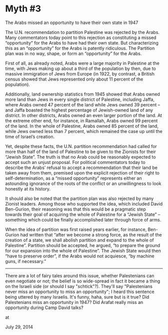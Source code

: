 # Myth #3
The Arabs missed an opportunity to have their own state in 1947

The U.N. recommendation to partition Palestine was rejected by the Arabs. Many commentators today point to this rejection as constituting a missed “opportunity” for the Arabs to have had their own state. But characterizing this as an “opportunity” for the Arabs is patently ridiculous. The Partition plan was in no way, shape, or form an “opportunity” for the Arabs.

First of all, as already noted, Arabs were a large majority in Palestine at the time, with Jews making up about a third of the population by then, due to massive immigration of Jews from Europe (in 1922, by contrast, a British census showed that Jews represented only about 11 percent of the population).

Additionally, land ownership statistics from 1945 showed that Arabs owned more land than Jews in every single district of Palestine, including Jaffa, where Arabs owned 47 percent of the land while Jews owned 39 percent – and Jaffa boasted the highest percentage of Jewish-owned land of any district. In other districts, Arabs owned an even larger portion of the land. At the extreme other end, for instance, in Ramallah, Arabs owned 99 percent of the land. In the whole of Palestine, Arabs owned 85 percent of the land, while Jews owned less than 7 percent, which remained the case up until the time of Israel’s creation.

Yet, despite these facts, the U.N. partition recommendation had called for more than half of the land of Palestine to be given to the Zionists for their “Jewish State”. The truth is that no Arab could be reasonably expected to accept such an unjust proposal. For political commentators today to describe the Arabs’ refusal to accept a recommendation that their land be taken away from them, premised upon the explicit rejection of their right to self-determination, as a “missed opportunity” represents either an astounding ignorance of the roots of the conflict or an unwillingness to look honestly at its history.

It should also be noted that the partition plan was also rejected by many Zionist leaders. Among those who supported the idea, which included David Ben-Gurion, their reasoning was that this would be a pragmatic step towards their goal of acquiring the whole of Palestine for a “Jewish State” – something which could be finally accomplished later through force of arms.

When the idea of partition was first raised years earlier, for instance, Ben-Gurion had written that “after we become a strong force, as the result of the creation of a state, we shall abolish partition and expand to the whole of Palestine”. Partition should be accepted, he argued, “to prepare the ground for our expansion into the whole of Palestine”. The Jewish State would then “have to preserve order”, if the Arabs would not acquiesce, “by machine guns, if necessary.”

---

There are a lot of fairy tales around this issue, whether Palestenians can even negotiate or not; the belief  is so wide-spread in fact it became a thing on the Israeli side (or should I say "schtick"?). They'll say "Palestenians never miss an opportunity to miss an opportunity"; I heard this sentence being uttered by many Israelis. It's funny, haha, sure but is it true? Did Palestenians miss an opportunity in 1947? Did Arafat really miss an opportunity during Camp David talks?  








at

July 29, 2014















